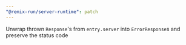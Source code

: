 ```yaml
---
"@remix-run/server-runtime": patch
---
```


Unwrap thrown `Response`'s from `entry.server` into `ErrorResponse`s and preserve the status code
